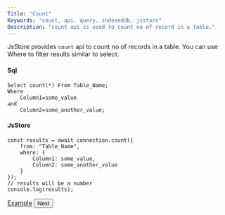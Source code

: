 ```yaml
---
Title: "Count"
Keywords: "count, api, query, indexeddb, jsstore"
Description: "count api is used to count no of record in a table."
---
```


JsStore provides `count` api to count no of records in a table. You can use Where to filter results similar to select.

#### Sql

```
Select count(*) From Table_Name;
Where
    Column1=some_value
and
    Column2=some_another_value;
```

#### JsStore

```
const results = await connection.count({
    from: "Table_Name",
    where: {
        Column1: some_value,
        Column2: some_another_value
    }
});
// results will be a number
console.log(results);
```

<p class="margin-top-40px text-center">
    <a class="btn info" target="_blank" href="https://ujjwalguptaofficial.github.io/idbstudio/?db=Demo&query=count(%7B%0A%20%20%20%20from%3A%20%22Customers%22%0A%7D)%0A">Example</a>
    <button class="btn info btnNext">Next</button>
</p>